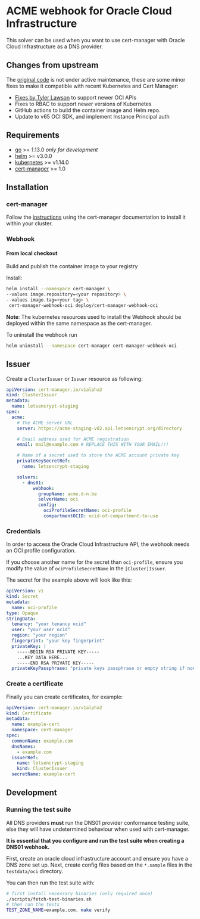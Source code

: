 # ACME webhook for Oracle Cloud Infrastructure

This solver can be used when you want to use cert-manager with Oracle Cloud Infrastructure as a DNS provider.

## Changes from upstream

The [original code](https://gitlab.com/dn13/cert-manager-webhook-oci) is not under active maintenance, these are some minor fixes to make it compatible with recent Kubernetes and Cert Manager:

* [Fixes by Tyler Lawson](https://gitlab.com/lawsontyler/cert-manager-webhook-oci) to support newer OCI APIs
* Fixes to RBAC to support newer versions of Kubernetes
* GitHub actions to build the container image and Helm repo.
* Update to v65 OCI SDK, and implement Instance Principal auth

## Requirements

- [go](https://golang.org/) >= 1.13.0 *only for development*
- [helm](https://helm.sh/) >= v3.0.0
- [kubernetes](https://kubernetes.io/) >= v1.14.0
- [cert-manager](https://cert-manager.io/) >= 1.0

## Installation

### cert-manager

Follow the [instructions](https://cert-manager.io/docs/installation/) using the cert-manager documentation to install it within your cluster.

### Webhook

<!-- #### Using Public Helm Chart

```bash
helm repo add cert-manager-webhook-oci https://streamnsight.github.io/cert-manager-webhook-oci
helm install --namespace cert-manager cert-manager-webhook-oci cert-manager-webhook-oci/cert-manager-webhook-oci
``` -->

#### From local checkout

Build and publish the container image to your registry

Install:

```bash
helm install --namespace cert-manager \
--values image.repository=<your repository> \
--values image.tag=<your tag> \
 cert-manager-webhook-oci deploy/cert-manager-webhook-oci
```

**Note**: The kubernetes resources used to install the Webhook should be deployed within the same namespace as the cert-manager.

To uninstall the webhook run
```bash
helm uninstall --namespace cert-manager cert-manager-webhook-oci
```

## Issuer

Create a `ClusterIssuer` or `Issuer` resource as following:
```yaml
apiVersion: cert-manager.io/v1alpha2
kind: ClusterIssuer
metadata:
  name: letsencrypt-staging
spec:
  acme:
    # The ACME server URL
    server: https://acme-staging-v02.api.letsencrypt.org/directory

    # Email address used for ACME registration
    email: mail@example.com # REPLACE THIS WITH YOUR EMAIL!!!

    # Name of a secret used to store the ACME account private key
    privateKeySecretRef:
      name: letsencrypt-staging

    solvers:
      - dns01:
          webhook:
            groupName: acme.d-n.be
            solverName: oci
            config:
              ociProfileSecretName: oci-profile
              compartmentOCID: ocid-of-compartment-to-use
```

### Credentials
In order to access the Oracle Cloud Infrastructure API, the webhook needs an OCI profile configuration.

If you choose another name for the secret than `oci-profile`, ensure you modify the value of `ociProfileSecretName` in the `[Cluster]Issuer`.

The secret for the example above will look like this:
```yaml
apiVersion: v1
kind: Secret
metadata:
  name: oci-profile
type: Opaque
stringData:
  tenancy: "your tenancy ocid"
  user: "your user ocid"
  region: "your region"
  fingerprint: "your key fingerprint"
  privateKey: |
    -----BEGIN RSA PRIVATE KEY-----
    ...KEY DATA HERE...
    -----END RSA PRIVATE KEY-----
  privateKeyPassphrase: "private keys passphrase or empty string if none"
```

### Create a certificate

Finally you can create certificates, for example:

```yaml
apiVersion: cert-manager.io/v1alpha2
kind: Certificate
metadata:
  name: example-cert
  namespace: cert-manager
spec:
  commonName: example.com
  dnsNames:
    - example.com
  issuerRef:
    name: letsencrypt-staging
    kind: ClusterIssuer
  secretName: example-cert
```

## Development

### Running the test suite

All DNS providers **must** run the DNS01 provider conformance testing suite,
else they will have undetermined behaviour when used with cert-manager.

**It is essential that you configure and run the test suite when creating a
DNS01 webhook.**

First, create an oracle cloud infrastructure account and ensure you have a DNS zone set up.
Next, create config files based on the `*.sample` files in the `testdata/oci` directory.

You can then run the test suite with:

```bash
# first install necessary binaries (only required once)
./scripts/fetch-test-binaries.sh
# then run the tests
TEST_ZONE_NAME=example.com. make verify
```


